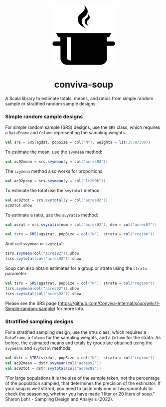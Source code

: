 <p align="center">
<img src="./media/pot.png" alt="" width="200" >
</p>

<h1 align="center"> conviva-soup</h1>

A Scala library to estimate totals, means, and ratios from simple random sample or stratified random sample designs. 

### Simple random sample designs

For simple random sample (SRS) designs, use the `SRS` class, which requires a `DataFrame` and `Column` representing the sampling weights. 

```scala 
val srs = SRS(agdat, popSize = col("N"), weights = lit(3078/300))
```

To estimate the mean, use the `svymean` method:

```scala mdoc
val ac92mean = srs.svymean(y = col("acres92"))
```

The `svymean` method also works for proportions:

```scala mdoc
val ac92prop = srs.svymean(y = col("lt200k"))
```

To estimate the total use  the `svytotal` method:
```scala mdoc
val ac92tot = srs.svytotal(y = col("acres92"))
ac92tot.show
```

To estimate a ratio, use the `svyratio` method:

```scala mdoc 
val acrat = srs.svyratio(num = col("acres92"), den = col("acres87"))
```


```scala mdoc
val tsrs = SRS(agstrat, popSize = col("N"), strata = col("region"))
```

And call `svymean` or `svytotal`:

```scala mdoc
tsrs.svymean(col("acres92")).show
tsrs.svytotal(col("acres92")).show
```

Soup can also obtain estimates for a group or strata using the `strata`
parameter:

```scala mdoc
val tsrs = SRS(agstrat, popSize = col("N"), strata = col("region"))
tsrs.svymean(col("acres92")).show
tsrs.svytotal(col("acres92")).show
```

Please see the SRS page (https://github.com/Conviva-Internal/soup/wiki/1-Simple-random-sample) for more info. 


### Stratified sampling designs

For a stratified sampling design, use the `STRS` class, which requires a `DataFrame`, a `Column` for the sampling weights, and a `Column` for the strata. As before, the estimated  means and totals by group are obtained using the `svymeans` and `svytotal` methods:

```scala mdoc
val dstr = STRS(strdat, popSize = col("N"), strata = col("region"))
val ac92mean = dstr.svymean(col("acres92"))
val ac92tot = dstr.svytotal(col("acres92"))
```

 
"For large populations it is the size of the sample taken, not the percentage of the population sampled, that determines the precision of the estimator: If your soup is well stirred, you need to taste only one or two spoonfuls to check the seasoning, whether you have made 1 liter or 20 liters of soup." Sharon Lohr - Sampling Design and Analysis (2022).
